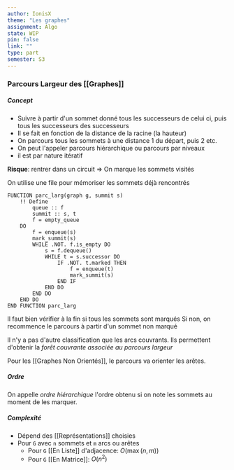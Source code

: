 ```yaml
---
author: IonisX
theme: "Les graphes"
assignment: Algo
state: WIP
pin: false
link: ""
type: part
semester: S3
---
```

### Parcours Largeur des [[Graphes]]

##### Concept
+ Suivre à partir d'un sommet donné tous les successeurs de celui ci, puis tous les successeurs des successeurs 
+ Il se fait en fonction de la distance de la racine (la hauteur)
+ On parcours tous les sommets à une distance 1 du départ, puis 2 etc.
+ On peut l'appeler parcours hiérarchique ou parcours par niveaux
+ il est par nature itératif

**Risque**: rentrer dans un circuit
	=> On marque les sommets visités

On utilise une file pour mémoriser les sommets déjà rencontrés

```Fortran
FUNCTION parc_larg(graph g, summit s)
	!! Define
		queue :: f
		summit :: s, t
		f = empty_queue
	DO
		f = enqueue(s)
		mark_summit(s)
		WHILE .NOT. f.is_empty DO
			s = f.dequeue()
			WHILE t = s.successor DO
				IF .NOT. t.marked THEN
					f = enqueue(t)
					mark_summit(s)
				END IF
			END DO
		END DO
	END DO
END FUNCTION parc_larg
```

Il faut bien vérifier à la fin si tous les sommets sont marqués
Si non, on recommence le parcours à partir d'un sommet non marqué

Il n'y a pas d'autre classification que les arcs couvrants.
Ils permettent d'obtenir la *forêt couvrante associée au parcours largeur*

Pour les [[Graphes Non Orientés]], le parcours va orienter les arêtes. 

##### Ordre
On appelle *ordre hiérarchique* l'ordre obtenu si on note les sommets au moment de les marquer.

##### Complexité
+ Dépend des [[Représentations]] choisies
+ Pour `G` avec `n` sommets et `m` arcs ou arêtes
	+ Pour `G` [[En Liste]] d'adjacence: $O(\max(n,m))$
	+ Pour `G` [[En Matrice]]: $O(n^2)$